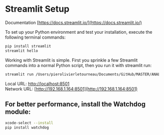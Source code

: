 # Streamlit Setup

Documentation [https://docs.streamlit.io/](https://docs.streamlit.io/)


To set up your Python environment and test your installation, execute the following terminal commands:
```bash
pip install streamlit
streamlit hello
```

Working with Streamlit is simple. First you sprinkle a few Streamlit commands into a normal Python script, then you run it with streamlit run:
```bash
streamlit run /Users/pierolivierletourneau/Documents/GitHub/MASTER/ANALYTIQUE/performance/streamlit_test.py [-- script args]
```

Local URL: [http://localhost:8501](http://localhost:8501)\
Network URL: [http://192.168.1.164:8501](http://192.168.1.164:8501)

## For better performance, install the Watchdog module:
```bash
xcode-select --install
pip install watchdog
```